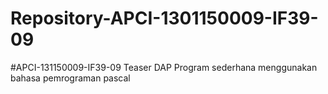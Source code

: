 # Repository-APCI-1301150009-IF39-09
#APCI-131150009-IF39-09
            Teaser DAP 
            Program sederhana menggunakan bahasa pemrograman pascal
